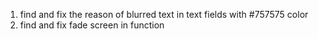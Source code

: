 1. find and fix the reason of blurred text in text fields with #757575 color
2. find and fix fade screen in function